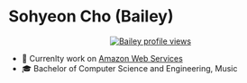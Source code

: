 # Sohyeon Cho (Bailey)

<div align="center">

[![Bailey profile views](https://u8views.com/api/v1/github/profiles/84948636/views/day-week-month-total-count.svg)](https://u8views.com/github/bae12-jo)


</div>

* 🏢 Currenlty work on [Amazon Web Services](https://aws.amazon.com/)
* 🎓 Bachelor of Computer Science and Engineering, Music
